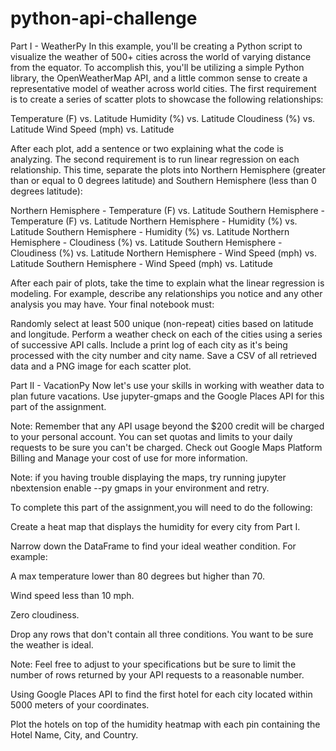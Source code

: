 # python-api-challenge

Part I - WeatherPy
In this example, you'll be creating a Python script to visualize the weather of 500+ cities across the world of varying distance from the equator. To accomplish this, you'll be utilizing a simple Python library, the OpenWeatherMap API, and a little common sense to create a representative model of weather across world cities.
The first requirement is to create a series of scatter plots to showcase the following relationships:

Temperature (F) vs. Latitude
Humidity (%) vs. Latitude
Cloudiness (%) vs. Latitude
Wind Speed (mph) vs. Latitude

After each plot, add a sentence or two explaining what the code is analyzing.
The second requirement is to run linear regression on each relationship. This time, separate the plots into Northern Hemisphere (greater than or equal to 0 degrees latitude) and Southern Hemisphere (less than 0 degrees latitude):

Northern Hemisphere - Temperature (F) vs. Latitude
Southern Hemisphere - Temperature (F) vs. Latitude
Northern Hemisphere - Humidity (%) vs. Latitude
Southern Hemisphere - Humidity (%) vs. Latitude
Northern Hemisphere - Cloudiness (%) vs. Latitude
Southern Hemisphere - Cloudiness (%) vs. Latitude
Northern Hemisphere - Wind Speed (mph) vs. Latitude
Southern Hemisphere - Wind Speed (mph) vs. Latitude

After each pair of plots, take the time to explain what the linear regression is modeling. For example, describe any relationships you notice and any other analysis you may have.
Your final notebook must:

Randomly select at least 500 unique (non-repeat) cities based on latitude and longitude.
Perform a weather check on each of the cities using a series of successive API calls.
Include a print log of each city as it's being processed with the city number and city name.
Save a CSV of all retrieved data and a PNG image for each scatter plot.


Part II - VacationPy
Now let's use your skills in working with weather data to plan future vacations. Use jupyter-gmaps and the Google Places API for this part of the assignment.


Note: Remember that any API usage beyond the $200 credit will be charged to your personal account. You can set quotas and limits to your daily requests to be sure you can't be charged. Check out Google Maps Platform Billing and Manage your cost of use for more information.


Note: if you having trouble displaying the maps, try running jupyter nbextension enable --py gmaps in your environment and retry.


To complete this part of the assignment,you will need to do the following:


Create a heat map that displays the humidity for every city from Part I.



Narrow down the DataFrame to find your ideal weather condition. For example:


A max temperature lower than 80 degrees but higher than 70.


Wind speed less than 10 mph.


Zero cloudiness.


Drop any rows that don't contain all three conditions. You want to be sure the weather is ideal.


Note: Feel free to adjust to your specifications but be sure to limit the number of rows returned by your API requests to a reasonable number.




Using Google Places API to find the first hotel for each city located within 5000 meters of your coordinates.


Plot the hotels on top of the humidity heatmap with each pin containing the Hotel Name, City, and Country.
